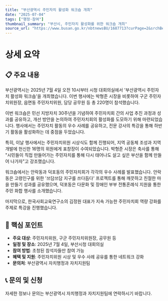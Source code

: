 ```yaml
---
title: "부산광역시 주민자치 활성화 워크숍 개최"
date: "2025-07-04"
tags: ["행정·참여"]
thumbnail_summary: "부산시, 주민자치 활성화를 위한 워크숍 개최"
source_url: "https://www.busan.go.kr/nbtnewsBU/1687713?curPage=2&srchBeginDt=&srchEndDt=&srchKey=&srchText="
---
```


# 상세 요약

## 📋 주요 내용
부산광역시는 2025년 7월 4일 오전 10시부터 시청 대회의실에서 '부산광역시 주민자치 활성화 워크숍'을 개최했습니다. 이번 행사에는 박형준 시장을 비롯하여 구군 주민자치위원장, 읍면동 주민자치위원, 담당 공무원 등 총 220명이 참석했습니다. 

이번 워크숍은 민선 지방자치 30주년을 기념하여 주민자치회 간의 사업 추진 과정과 성과를 공유하고, 개선 방안을 논의하여 주민자치회의 활성화를 도모하기 위해 마련되었습니다. 행사에서는 주민자치 활동의 우수 사례를 공유하고, 전문 강사의 특강을 통해 하반기 활동을 활성화하는 데 중점을 두었습니다. 

특히, 이날 행사에서는 주민자치위원 시상식도 함께 진행되어, 지역 공동체 조성과 지역 개발에 헌신한 16명의 위원에게 표창장이 수여되었습니다. 박형준 시장은 축사를 통해 "시민들이 직접 만들어가는 주민자치를 통해 다시 태어나도 살고 싶은 부산을 함께 만들어 나가자"고 강조했습니다.

워크숍에서는 안락동과 덕포동의 주민자치회가 각각의 우수 사례를 발표했습니다. 안락동은 고령인구를 위한 '쓰담쓰담 지구를 쓰다듬다' 프로젝트를 통해 깨끗하고 친절한 마을 만들기 성과를 공유했으며, 덕포동은 다문화 및 장애인 부부 전통혼례식 지원을 통한 주민 화합 행사를 소개했습니다. 

마지막으로, 한국사회교육연구소의 김정원 대표가 지속 가능한 주민자치회 역량 강화를 주제로 특강을 진행했습니다.

## 🎯 핵심 포인트
- **주요 대상**: 주민자치위원, 구군 주민자치위원장, 공무원 등
- **일정 및 장소**: 2025년 7월 4일, 부산시청 대회의실
- **참여 방법**: 초청된 참석자들만 참여 가능
- **혜택 및 지원**: 주민자치위원 시상 및 우수 사례 공유를 통한 네트워크 강화
- **문의처**: 부산광역시 자치행정과 자치지원팀

## 📞 문의 및 신청
자세한 정보나 문의는 부산광역시 자치행정과 자치지원팀에 연락하시기 바랍니다.